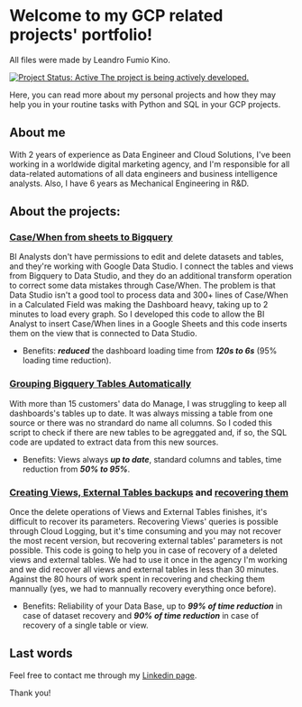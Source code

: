 # Welcome to my GCP related projects' portfolio!
All files were made by Leandro Fumio Kino.

[![Project Status: Active  The project is being actively developed.](https://www.repostatus.org/badges/latest/active.svg)](https://www.repostatus.org/#active)

Here, you can read more about my personal projects and how they may help you in your routine tasks with Python and SQL in your GCP projects.

## About me
With 2 years of experience as Data Engineer and Cloud Solutions, I've been working in a worldwide digital marketing agency, and I'm responsible for all data-related automations of all data engineers and business intelligence analysts. Also, I have 6 years as Mechanical Engineering in R&D.

## About the projects:
### [Case/When from sheets to Bigquery](https://github.com/fumioq/gcp-projects/tree/main/case_when_sheets_to_bq/scripts)
BI Analysts don't have permissions to edit and delete datasets and tables, and they're working with Google Data Studio.
I connect the tables and views from Bigquery to Data Studio, and they do an additional transform operation to correct some data mistakes through Case/When.
The problem is that Data Studio isn't a good tool to process data and 300+ lines of Case/When in a Calculated Field was making the Dashboard heavy, taking up to 2 minutes to load every graph.
So I developed this code to allow the BI Analyst to insert Case/When lines in a Google Sheets and this code inserts them on the view that is connected to Data Studio.
 - Benefits: ***reduced*** the dashboard loading time from ***120s to 6s*** (95% loading time reduction).

### [Grouping Bigquery Tables Automatically](https://github.com/fumioq/gcp-projects/tree/main/create_grouped)
With more than 15 customers' data do Manage, I was struggling to keep all dashboards's tables up to date.
It was always missing a table from one source or there was no strandard do name all columns.
So I coded this script to check if there are new tables to be agreggated and, if so, the SQL code are updated to extract data from this new sources.
 - Benefits: Views always ***up to date***, standard columns and tables, time reduction from ***50% to 95%***.

### [Creating Views, External Tables backups](https://github.com/fumioq/gcp-projects/tree/main/create_backup/scripts) and [recovering them](https://github.com/fumioq/gcp-projects/tree/main/recover_backup/scripts)
Once the delete operations of Views and External Tables finishes, it's difficult to recover its parameters. Recovering Views' queries is possible through Cloud Logging, but it's time consuming and you may not recover the most recent version, but recovering external tables' parameters is not possible.
This code is going to help you in case of recovery of a deleted views and external tables.
We had to use it once in the agency I'm working and we did recover all views and external tables in less than 30 minutes. Against the 80 hours of work spent in recovering and checking them mannually (yes, we had to mannually recovery everything once before).
 - Benefits: Reliability of your Data Base, up to ***99% of time reduction*** in case of dataset recovery and ***90% of time reduction*** in case of recovery of a single table or view.

## Last words
Feel free to contact me through my [Linkedin page](https://www.linkedin.com/in/leandro-fumio-kino-17358191/).

Thank you!

